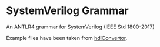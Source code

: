 # SystemVerilog Grammar

An ANTLR4 grammar for SystemVerilog (IEEE Std 1800-2017)

Example files have been taken from [hdlConvertor](https://github.com/Nic30/hdlConvertor/tree/master/tests/sv_test/std2017).
